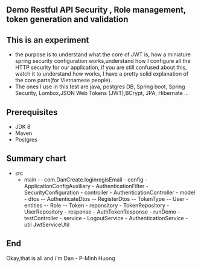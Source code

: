 ## Demo Restful API Security , Role management, token generation and validation

## This is an experiment

- the purpose is to understand what the core of JWT is, how a miniature spring security configuration works,understand how I configure all the HTTP security for our application, if you are still confused about this, watch it to understand how works, I have a pretty solid explanation of the core parts(for Vietnamese people).
- The ones I use in this test are java, postgres DB, Spring boot, Spring Security, Lombox,JSON Web Tokens (JWT),BCrypt, JPA, Hibernate ...
## Prerequisites

- JDK 8
- Maven
- Postgres

## Summary chart
 
- src
   - main
      -- com.DanCreate.loginregisEmail
          - config 
                    - ApplicationConfigAuxiliary
                    - AuthenticationFilter
                    - SecurityConfiguration
          - controller
                    - AuthenticationController
          - model
               - dtos
                    -- AuthenticateDtos
                    -- RegisterDtos
                    -- TokenType
                    -- User
               - entities
                    -- Role
                    -- Token
          - reponsitory
                    - TokenRepository
                    - UserRepository
          - response
                    - AuthTokenResponse
          - runDemo
                    - testController
          - service
                    - LogoutService
                    - AuthenticationService
          - util
                JwtServiceUtil
## End
Okay,that is all and i'm Dan - P-Minh Huong
